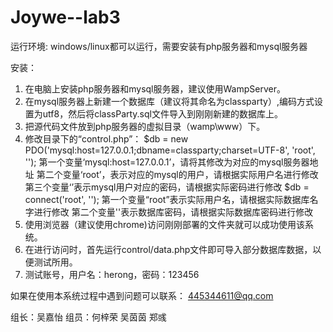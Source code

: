 Joywe--lab3
===========
运行环境:  windows/linux都可以运行，需要安装有php服务器和mysql服务器


安装：
1. 在电脑上安装php服务器和mysql服务器，建议使用WampServer。
2.   在mysql服务器上新建一个数据库（建议将其命名为classparty）,编码方式设置为utf8，然后将classParty.sql文件导入到刚刚新建的数据库上。
3. 把源代码文件放到php服务器的虚拟目录（wamp\www）下。
4. 修改目录下的“control.php”：
$db = new PDO('mysql:host=127.0.0.1;dbname=classparty;charset=UTF-8', 'root', '');
第一个变量‘mysql:host=127.0.0.1’，请将其修改为对应的mysql服务器地址
第二个变量‘root’，表示对应的mysql的用户，请根据实际用户名进行修改
第三个变量‘’表示mysql用户对应的密码，请根据实际密码进行修改
$db = connect('root', '');
第一个变量“root”表示实际用户名，请根据实际数据库名字进行修改
第二个变量''表示数据库密码，请根据实际数据库密码进行修改
5. 使用浏览器（建议使用chrome)访问刚刚部署的文件夹就可以成功使用该系统。
6. 在进行访问时，首先运行control/data.php文件即可导入部分数据库数据，以便测试所用。
7. 测试账号，用户名：herong，密码：123456


如果在使用本系统过程中遇到问题可以联系： 445344611@qq.com


组长：吴嘉怡
组员：何梓荣   吴茵茵  郑彧
